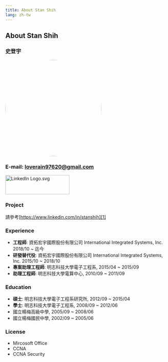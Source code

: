```yaml
---
title: About Stan Shih
lang: zh-tw
---
```


## About Stan Shih

### 史登宇

<img src="https://s.gravatar.com/avatar/83f013b3c638ab21853a473eb88394cc?s=160" style="width:300px; height:300px; border-radius:50%; " />

### E-mail: loverain97620@gmail.com

<a href="https://www.linkedin.com/in/stanshih"><img src="https://upload.wikimedia.org/wikipedia/commons/thumb/0/01/LinkedIn_Logo.svg/1200px-LinkedIn_Logo.svg.png" alt="LinkedIn Logo.svg" style="width:200px; height:60px;"></a>

[1]: https://www.linkedin.com/in/stanshih

### Project

請參考[https://www.linkedin.com/in/stanshih][1]

### Experience

- **工程師**: 資拓宏宇國際股份有限公司 International Integrated Systems, Inc. 2018/10 ~ 迄今
- **研發替代役**: 資拓宏宇國際股份有限公司 International Integrated Systems, Inc. 2015/10 ~ 2018/10
- **專案助理工程師**: 明志科技大學電子工程系, 2015/04 ~ 2015/09
- **助理工程師**: 明志科技大學電算中心, 2010/09 ~ 2011/09

### Education

- **碩士**: 明志科技大學電子工程系研究所, 2012/09 ~ 2015/04
- **學士**: 明志科技大學電子工程系, 2008/09 ~ 2012/06
- 國立楊梅高級中學, 2005/09 ~ 2008/06
- 國立楊梅國民中學, 2002/09 ~ 2005/06

### License

- Mircosoft Office
- CCNA
- CCNA Security


